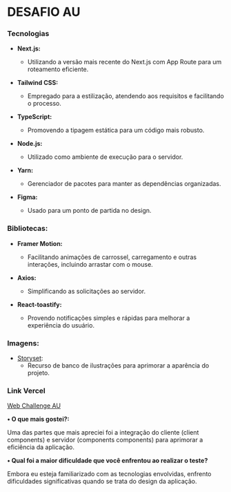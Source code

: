 # DESAFIO AU

### Tecnologias

- **Next.js:**
  - Utilizando a versão mais recente do Next.js com App Route para um roteamento eficiente.


- **Tailwind CSS:**
  - Empregado para a estilização, atendendo aos requisitos e facilitando o processo.

- **TypeScript:**
  - Promovendo a tipagem estática para um código mais robusto.

- **Node.js:**
  - Utilizado como ambiente de execução para o servidor.

- **Yarn:**
  - Gerenciador de pacotes para manter as dependências organizadas.

- **Figma:**
  - Usado para um ponto de partida no design.

### Bibliotecas:

- **Framer Motion:**
  - Facilitando animações de carrossel, carregamento e outras interações, incluindo arrastar com o mouse.

- **Axios:**
  - Simplificando as solicitações ao servidor.

- **React-toastify:**
  - Provendo notificações simples e rápidas para melhorar a experiência do usuário.

### Imagens:

- [Storyset](https://storyset.com/):
  - Recurso de banco de ilustrações para aprimorar a aparência do projeto.

### Link Vercel

[Web Challenge AU](https://web-challenge-au.vercel.app)


**• O que mais gostei?:**

Uma das partes que mais apreciei foi a integração do cliente (client components) e servidor (components components) para aprimorar a eficiência da aplicação.

**• Qual foi a maior dificuldade que você enfrentou ao realizar o teste?**

Embora eu esteja familiarizado com as tecnologias envolvidas, enfrento dificuldades significativas quando se trata do design da aplicação.

